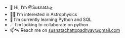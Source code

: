 - 👋 Hi, I’m @Susnata🛸
- 🌃🌠 I’m interested in Astrophysics
- 🌱 I’m currently learning Python and SQL
- ☄ I’m looking to collaborate on python
- 📫🛰 Reach me on susnatachattopadhyay@gmail.com 

<!---
SuCh50-Coder/SuCh50-Coder is a ✨ special ✨ repository because its `README.md` (this file) appears on your GitHub profile.
You can click the Preview link to take a look at your changes.
--->
